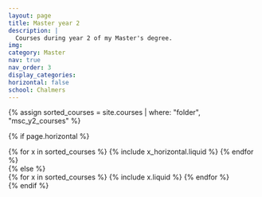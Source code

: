 ```yaml
---
layout: page
title: Master year 2
description: |
  Courses during year 2 of my Master's degree.
img:
category: Master
nav: true
nav_order: 3
display_categories:
horizontal: false
school: Chalmers
---
```


<!-- markdownlint-disable MD033 -->

<div class="education">
<!-- Display projects without categories -->

{% assign sorted_courses = site.courses | where: "folder", "msc_y2_courses" %}

  <!-- Generate cards for each project -->

{% if page.horizontal %}

  <div class="container">
    <div class="row row-cols-1 row-cols-md-2">
    {% for x in sorted_courses %}
      {% include x_horizontal.liquid %}
    {% endfor %}
    </div>
  </div>
{% else %}
  <div class="row row-cols-1 row-cols-md-3">
    {% for x in sorted_courses %}
      {% include x.liquid %}
    {% endfor %}
  </div>
{% endif %}
</div>

